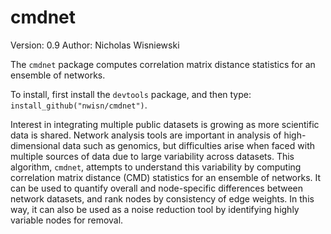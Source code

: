# cmdnet
 Version: 0.9 Author: Nicholas Wisniewski

The `cmdnet` package computes correlation matrix distance statistics for an ensemble of networks.

To install, first install the `devtools` package, and then type: `install_github("nwisn/cmdnet")`.

Interest in integrating multiple public datasets is growing as more scientific data is shared. Network analysis tools are important in analysis of high-dimensional data such as genomics, but difficulties arise when faced with multiple sources of data due to large variability across datasets. This algorithm, `cmdnet`, attempts to understand this variability by computing correlation matrix distance (CMD) statistics for an ensemble of networks. It can be used to quantify overall and node-specific differences between network datasets, and rank nodes by consistency of edge weights. In this way, it can also be used as a noise reduction tool by identifying highly variable nodes for removal.

